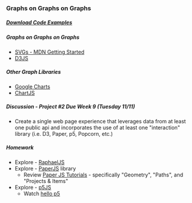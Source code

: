 ### Graphs on Graphs on Graphs

##### [Download Code Examples](https://dl.dropboxusercontent.com/u/9648298/Mashups_Code_Class6.zip)

##### Graphs on Graphs on Graphs
* [SVGs - MDN Getting Started](https://developer.mozilla.org/en-US/docs/Web/SVG/Tutorial/Getting_Started)
* [D3JS](http://d3js.org/)

##### Other Graph Libraries
  * [Google Charts](https://developers.google.com/chart/)
  * [ChartJS](http://www.chartjs.org/)

##### Discussion - Project #2 Due Week 9 (Tuesday 11/11)
* Create a single web page experience that leverages data from at least one public api and incorporates the use of at least one "interaction" library (i.e. D3, Paper, p5, Popcorn, etc.)

##### Homework
* Explore - [RaphaelJS](http://raphaeljs.com/)
* Explore - [PaperJS](http://paperjs.org/) library
  * Review [Paper JS Tutorials](http://paperjs.org/tutorials/) - specifically "Geometry", "Paths", and "Projects & Items"
* Explore - [p5JS](http://p5js.org/)
  * Watch [hello p5](http://hello.p5js.org/)